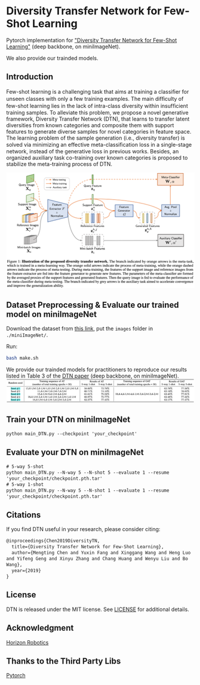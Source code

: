 # Diversity Transfer Network for Few-Shot Learning

Pytorch implementation for ["Diversity Transfer Network for Few-Shot Learning"](http://arxiv.org/abs/1912.13182) (deep backbone, on miniImageNet).

We also provide our trainded models.

## Introduction

Few-shot learning is a challenging task that aims at training a classiﬁer for unseen classes with only a few training examples. The main difﬁculty of few-shot learning lies in the lack of intra-class diversity within insufﬁcient training samples. 
To alleviate this problem, we propose a novel generative framework, Diversity Transfer Network (DTN), that learns to transfer latent diversities from known categories and composite them with support features to generate diverse samples for novel categories in feature space. The learning problem of the sample generation (i.e., diversity transfer) is solved via minimizing an effective meta-classiﬁcation loss in a single-stage network, instead of the generative loss in previous works. 
Besides, an organized auxiliary task co-training over known categories is proposed to stabilize the meta-training process of DTN.

![alt text](DTN_fig.png)

## Dataset Preprocessing & Evaluate our trained model on miniImageNet

Download the dataset from [this link](https://drive.google.com/open?id=1XapMobTsCSw9gyySt9D0GF_hOX_XpeZx), put the `images` folder in `./miniImageNet/`.

Run:

```bash
bash make.sh
```
We provide our trainded models for practitioners to reproduce our results listed in Table 3 of the [DTN paper](http://arxiv.org/abs/1912.13182) (deep backbone, on miniImageNet).
![alt text](Table3_fig.png)

## Train your DTN on miniImageNet

```
python main_DTN.py --checkpoint 'your_checkpoint'
```

## Evaluate your DTN on miniImageNet
```
# 5-way 5-shot
python main_DTN.py --N-way 5 --N-shot 5 --evaluate 1 --resume 'your_checkpoint/checkpoint.pth.tar'
# 5-way 1-shot
python main_DTN.py --N-way 5 --N-shot 1 --evaluate 1 --resume 'your_checkpoint/checkpoint.pth.tar'
```

## Citations
If you find DTN useful in your research, please consider citing:
```
@inproceedings{Chen2019DiversityTN,
  title={Diversity Transfer Network for Few-Shot Learning},
  author={Mengting Chen and Yuxin Fang and Xinggang Wang and Heng Luo and Yifeng Geng and Xinyu Zhang and Chang Huang and Wenyu Liu and Bo Wang},
  year={2019}
}
```

## License
DTN is released under the MIT license. See [LICENSE](LICENSE) for additional details.
## Acknowledgment
[Horizon Robotics](http://en.horizon.ai/)

## Thanks to the Third Party Libs
[Pytorch](https://github.com/pytorch/pytorch)   
